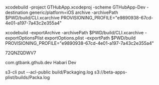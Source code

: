 xcodebuild -project GTHubApp.xcodeproj -scheme GTHubApp-Dev -destination generic/platform=iOS archive -archivePath $PWD/build/CLI.xcarchive PROVISIONING_PROFILE="e9890938-67cd-4e01-a197-7a43c2e355a4" 

xcodebuild -exportArchive -archivePath $PWD/build/CLI.xcarchive -exportOptionsPlist exportOptions.plist -exportPath $PWD/build PROVISIONING_PROFILE="e9890938-67cd-4e01-a197-7a43c2e355a4"

72QNZQDWV7

<key>com.gtbank.gthub.dev</key>
<string>Habari Dev</string>


s3-cli put --acl-public build/Packaging.log s3://beta-apps-plist/builds/Packa.log